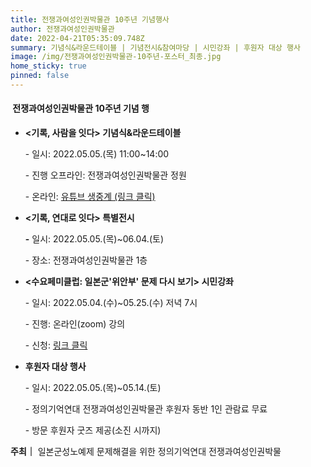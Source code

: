 ```yaml
---
title: 전쟁과여성인권박물관 10주년 기념행사
author: 전쟁과여성인권박물관
date: 2022-04-21T05:35:09.748Z
summary: 기념식&라운드테이블 | 기념전시&참여마당 | 시민강좌 | 후원자 대상 행사
image: /img/전쟁과여성인권박물관-10주년-포스터_최종.jpg
home_sticky: true
pinned: false
---
```

####  전쟁과여성인권박물관 10주년 기념 행

* **<기록, 사람을 잇다> 기념식&라운드테이블**

  \- 일시: 2022.05.05.(목) 11:00~14:00

  \- 진행 오프라인: 전쟁과여성인권박물관 정원

  \- 온라인: [유튜브 생중계 (링크 클릭)](bit.ly/10thwarwomen)
* **<기록, 연대로 잇다> 특별전시**

  **\-** 일시: 2022.05.05.(목)~06.04.(토)

  \- 장소: 전쟁과여성인권박물관 1층
* **<수요페미클럽: 일본군'위안부' 문제 다시 보기> 시민강좌**

  \- 일시: 2022.05.04.(수)~05.25.(수) 저녁 7시

  \- 진행: 온라인(zoom) 강의

  \- 신청: [링크 클릭 ](https://womenandwarmuseum.net/learning-and-research/programs/%EC%A0%84%EC%9F%81%EA%B3%BC%EC%97%AC%EC%84%B1%EC%9D%B8%EA%B6%8C%EB%B0%95%EB%AC%BC%EA%B4%80-%EA%B0%9C%EA%B4%80-10%EC%A3%BC%EB%85%84-%EA%B8%B0%EB%85%90-%EC%8B%9C%EB%AF%BC%EA%B0%95%EC%A2%8C-%EC%88%98%EC%9A%94%ED%8E%98%EB%AF%B8%ED%81%B4%EB%9F%BD-%EC%9D%BC%EB%B3%B8%EA%B5%B0%EC%9C%84%EC%95%88%EB%B6%80-%EB%AC%B8%EC%A0%9C-%EB%8B%A4%EC%8B%9C-%EB%B3%B4%EA%B8%B0/)
* **후원자 대상 행사**

  \- 일시: 2022.05.05.(목)~05.14.(토)

  \- 정의기억연대 전쟁과여성인권박물관 후원자 동반 1인 관람료 무료

  \- 방문 후원자 굿즈 제공(소진 시까지)

**주최｜** 일본군성노예제 문제해결을 위한 정의기억연대 전쟁과여성인권박물